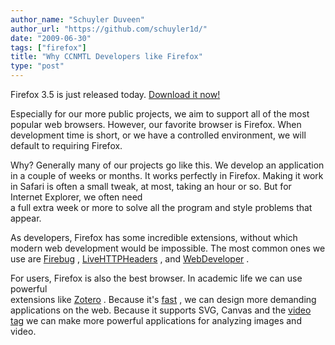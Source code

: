 ```yaml
---
author_name: "Schuyler Duveen"
author_url: "https://github.com/schuyler1d/"
date: "2009-06-30"
tags: ["firefox"]
title: "Why CCNMTL Developers like Firefox"
type: "post"
---
```


<p>Firefox 3.5 is just released today.  <a href="http://www.mozilla.com/en-US/firefox/firefox.html">Download it now!</a></p>

<!--more-->

<p>Especially for our more public projects, we aim to support all of the most popular web browsers.  However, our favorite browser is Firefox.  When development time is short, or we have a controlled environment, we will default to requiring Firefox.</p>

<p>Why? Generally many of our projects go like this.  We develop an application in a couple of weeks or months.  It works perfectly in Firefox.  Making it work in Safari is often a small tweak, at most, taking an hour or so.  But for Internet Explorer, we often need<br />
a full extra week or more to solve all the program and style problems that appear.</p>

<p>As developers, Firefox has some incredible extensions, without which modern web development would be impossible.  The most common ones we use are <a href="http://getfirebug.com/">Firebug</a> , <a href="https://addons.mozilla.org/en-US/firefox/addon/3829">LiveHTTPHeaders</a> , and <a href="https://addons.mozilla.org/en-US/firefox/addon/60">WebDeveloper</a> .</p>

<p>For users, Firefox is also the best browser.  In academic life we can use powerful<br />
extensions like <a href="http://www.zotero.org/">Zotero</a> .  Because it's <a href="http://www.pcpro.co.uk/blogs/2009/06/22/playing-with-firefox-35/">fast</a> , we can design more demanding applications on the web.  Because it supports <span class="caps">SVG,</span> Canvas and the <a href="http://ccnmtl.columbia.edu/compiled/events/video_goes_native_sfw.html">video tag</a> we can make more powerful applications for analyzing images and video.</p>
